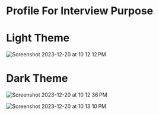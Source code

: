 # Profile For Interview Purpose 

# Light Theme 

![Screenshot 2023-12-20 at 10 12 12 PM](https://github.com/ankit071105/ankitProfile/assets/139707943/c16fe6f3-1613-417d-93f3-3fa59736d1f8)

# Dark Theme

![Screenshot 2023-12-20 at 10 12 36 PM](https://github.com/ankit071105/ankitProfile/assets/139707943/693c4092-dfee-429f-9b07-e6d77d1d11ba)

![Screenshot 2023-12-20 at 10 13 10 PM](https://github.com/ankit071105/ankitProfile/assets/139707943/175842b9-4459-4db4-b9b4-ed1e4f97abcf)
